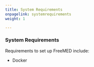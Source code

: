 ```yaml
---
title: System Requirements
onpagelink: systemrequirements
weight: 1

---
```


### **System Requirements**

Requirements to set up FreeMED include:

*   Docker

